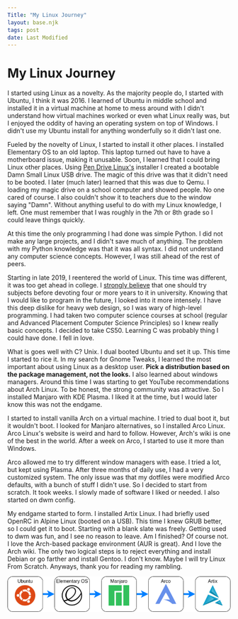 ```yaml
---
Title: "My Linux Journey"
layout: base.njk
tags: post
date: Last Modified
---
```


# My Linux Journey

I started using Linux as a novelty. 
As the majority people do, I started with Ubuntu, I think it was 2016. 
I learned of Ubuntu in middle school and installed it in a virtual machine at home to mess around with
I didn't understand how virtual machines worked or even what Linux really was, but I enjoyed the oddity of having an operating system on top of Windows. 
I didn't use my Ubuntu install for anything wonderfully so it didn't last one.

Fueled by the novelty of Linux, I started to install it other places.
I installed Elementary OS to an old laptop.
This laptop turned out have to have a motherboard issue, making it unusable.
Soon, I learned that I could bring Linux other places.
Using [Pen Drive Linux's](https://www.pendrivelinux.com/universal-usb-installer-easy-as-1-2-3/) installer I created a bootable Damn Small Linux USB drive.
The magic of this drive was that it didn't need to be booted.
I later (much later) learned that this was due to Qemu.
I loading my  magic drive on a school computer and showed people. No one cared of course. I also couldn't show it to teachers due to the window saying "Damn". 
Without anything useful to do with my Linux knowledge, I left. 
One must remember that I was roughly  in the 7th or 8th grade so I could leave things quickly. 

At this time the only programming I had done was simple Python. 
I did not make any large projects, and I didn't save much of anything.
The problem with my Python knowledge was that it was all syntax. 
I did not understand any computer science concepts. 
However, I was still ahead of the rest of peers.

Starting in late 2019, I reentered the world of Linux. 
This time was different, it was too get ahead in college.
I [strongly believe](articles/findAPath) that one should try subjects before devoting four or more years to it in university.
Knowing that I would like to program in the future, I looked into it more intensely. 
I have this deep dislike for heavy web design, so I was wary of high-level programming.
I had taken two computer science courses at school (regular and Advanced Placement Computer Science Principles) so I knew really basic concepts.
I decided to take CS50.
Learning C was probably thing I could have done.
I fell in love.

What is goes well with C? 
Unix.
I dual booted Ubuntu and set it up.
This time I started to rice it.
In my search for Gnome Tweaks, I learned the most important about using Linux as a desktop user. 
**Pick a distribution based on the package management, not the looks.**
I also learned about windows managers.
Around this time I was starting to get YouTube recommendations about Arch Linux.
To be honest, the strong community was attractive.
So I installed Manjaro with KDE Plasma.
I liked it at the time, but I would later know this was not the endgame.

I started to install vanilla Arch on a virtual machine. I tried to dual boot it, but it wouldn't boot.
I looked for Manjaro alternatives, so I installed Arco Linux.
Arco Linux's website is weird and hard to follow.
However, Arch's wiki is one of the best in the world.
After a week on Arco, I started to use it more than Windows.

Arco allowed me to try different window managers with ease.
I tried a lot, but kept using Plasma. 
After three months of daily use, I had a very customized system.
The only issue was that my dotfiles were modified Arco defaults, with a bunch of stuff I didn't use.
So I decided to start from scratch.
It took weeks.
I slowly made of software I liked or needed.
I also started on dwm config.

My endgame started to form. I installed Artix Linux. 
I had briefly used OpenRC in Alpine Linux (booted on a USB).
This time I knew GRUB better, so I could get it to boot.
Starting with a blank slate was freely.
Getting used to dwm was fun, and I see no reason to leave.
Am I finished?
Of course not.
I love the Arch-based package environment (AUR is great).
And I love the Arch wiki.
The only two logical steps is to reject everything and install Debian or go farther and install Gentoo.
I don't know. 
Maybe I will try Linux From Scratch. Anyways, thank you for reading my rambling.

![Diagram](/images/linuxJourneyDiagram.png)
